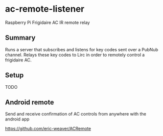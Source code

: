 # ac-remote-listener
Raspberry Pi Frigidaire AC IR remote relay

## Summary
Runs a server that subscribes and listens for key codes sent over a PubNub channel. Relays these key codes to Lirc in order to remotely control a frigidaire AC.

## Setup
TODO

## Android remote
Send and receive confirmation of AC controls from anywhere with the android app

https://github.com/eric-weaver/ACRemote

